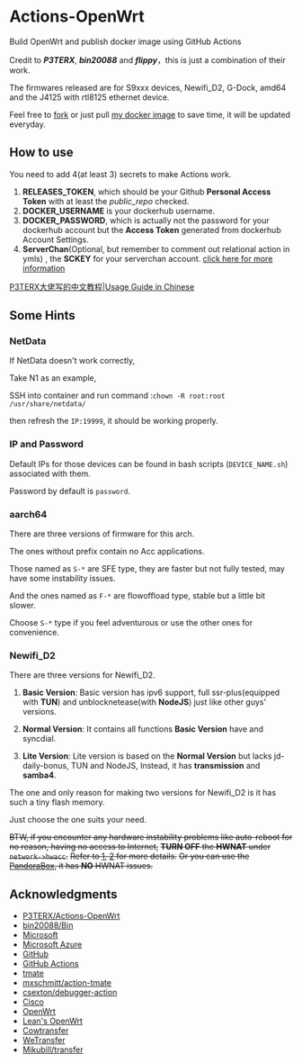 # Actions-OpenWrt

Build OpenWrt and publish docker image using GitHub Actions

Credit to ***P3TERX***, ***bin20088*** and ***flippy***，this is just a combination of their work.

The firmwares released are for S9xxx devices, Newifi_D2, G-Dock, amd64 and the J4125 with rtl8125 ethernet device.

Feel free to [fork](https://github.com/HoldOnBro/Actions-OpenWrt/generate) or just pull [my docker image](https://hub.docker.com/r/minirailgun/openwrt-aarch64/tags) to save time, it will be updated everyday.

## How to use

You need to add 4(at least 3) secrets to make Actions work.

1. **RELEASES_TOKEN**, which should be your Github **Personal Access Token** with at least the *public_repo* checked.
2. **DOCKER_USERNAME** is your dockerhub username.
3. **DOCKER_PASSWORD**, which is actually not the password for your dockerhub account but the **Access Token** generated from dockerhub Account Settings.
4. **ServerChan**(Optional, but remember to comment out relational action in ymls) , the **SCKEY** for your serverchan account. [click here for more information](http://sc.ftqq.com/3.version)

[P3TERX大佬写的中文教程|Usage Guide in Chinese](https://p3terx.com/archives/build-openwrt-with-github-actions.html)


## Some Hints

### NetData
  If NetData doesn't work correctly,

  Take N1 as an example,

  SSH into container and run command :``chown -R root:root /usr/share/netdata/``

  then refresh the ``IP:19999``, it should be working properly.

### IP and Password
  Default IPs for those devices can be found in bash scripts (``DEVICE_NAME.sh``) associated with them.
  
  Password by default is ``password``.
  
### aarch64
  There are three versions of firmware for this arch.
  
  The ones without prefix contain no Acc applications.
  
  Those named as ``S-*`` are SFE type, they are faster but not fully tested, may have some instability issues.
  
  And the ones named as ``F-*`` are flowoffload type, stable but a little bit slower.
  
  Choose ``S-*`` type if you feel adventurous or use the other ones for convenience.

### Newifi_D2
  There are three versions for Newifi_D2.
  
  1. **Basic Version**: Basic version has ipv6 support, full ssr-plus(equipped with **TUN**) and unblocknetease(with **NodeJS**) just like other guys' versions.
  
  2. **Normal Version**: It contains all functions **Basic Version** have and syncdial.
  
  3. **Lite Version**: Lite version is based on the **Normal Version** but lacks jd-daily-bonus, TUN and NodeJS, Instead, it has **transmission** and **samba4**.
  
  The one and only reason for making two versions for Newifi_D2 is it has such a tiny flash memory.
  
  Just choose the one suits your need.
  
~~BTW, if you encounter any hardware instability problems like auto-reboot for no reason, having no access to Internet,~~
  ~~**TURN OFF** the **HWNAT** under ``network->hwacc``.~~
  ~~Refer to [1](https://github.com/coolsnowwolf/lede/issues/4531), [2](https://github.com/openwrt/openwrt/pull/1916) for more details.~~
  ~~Or you can use the [PandoraBox](http://downloads.pangubox.com:6380/), it has **NO** HWNAT issues.~~

## Acknowledgments

- [P3TERX/Actions-OpenWrt](https://github.com/P3TERX/Actions-OpenWrt)
- [bin20088/Bin](https://github.com/bin20088/Bin)
- [Microsoft](https://www.microsoft.com)
- [Microsoft Azure](https://azure.microsoft.com)
- [GitHub](https://github.com)
- [GitHub Actions](https://github.com/features/actions)
- [tmate](https://github.com/tmate-io/tmate)
- [mxschmitt/action-tmate](https://github.com/mxschmitt/action-tmate)
- [csexton/debugger-action](https://github.com/csexton/debugger-action)
- [Cisco](https://www.cisco.com/)
- [OpenWrt](https://github.com/openwrt/openwrt)
- [Lean's OpenWrt](https://github.com/coolsnowwolf/lede)
- [Cowtransfer](https://cowtransfer.com)
- [WeTransfer](https://wetransfer.com/)
- [Mikubill/transfer](https://github.com/Mikubill/transfer)
